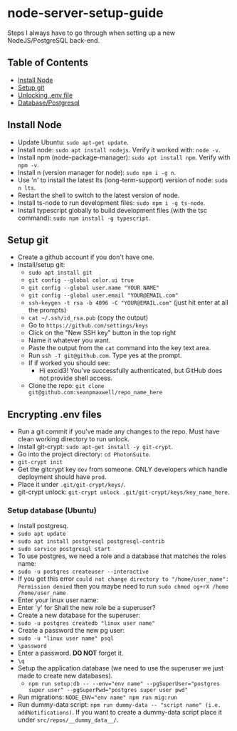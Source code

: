 # node-server-setup-guide
Steps I always have to go through when setting up a new NodeJS/PostgreSQL back-end.


## Table of Contents ##
* [Install Node](#install-node)
* [Setup git](#setup-git)
* [Unlocking .env file](#encrypt)
* [Database/Postgresql](#database-psql)


## <a name="install-node"></a> Install Node ##
- Update Ubuntu: `sudo apt-get update`.
- Install node: `sudo apt install nodejs`. Verify it worked with: `node -v`.
- Install npm (node-package-manager): `sudo apt install npm`. Verify with `npm -v`.
- Install n (version manager for node): `sudo npm i -g n`.
- Use 'n' to install the latest lts (long-term-support) version of node: `sudo n lts`.
- Restart the shell to switch to the latest version of node.
- Install ts-node to run development files: `sudo npm i -g ts-node`.
- Install typescript globally to build development files (with the tsc command): `sudo npm install -g typescript`.


## <a name="setup-git"></a> Setup git ##
- Create a github account if you don't have one. 
- Install/setup git:
    - `sudo apt install git`
    - `git config --global color.ui true`
    - `git config --global user.name "YOUR NAME"`
    - `git config --global user.email "YOUR@EMAIL.com"`
    - `ssh-keygen -t rsa -b 4096 -C "YOUR@EMAIL.com"` (just hit enter at all the prompts)
    - `cat ~/.ssh/id_rsa.pub` (copy the output)
    - Go to `https://github.com/settings/keys`
    - Click on the "New SSH key" button in the top right
    - Name it whatever you want.
    - Paste the output from the `cat` command into the key text area.
    - Run `ssh -T git@github.com`. Type yes at the prompt.
    - If if worked you should see:
        - Hi excid3! You've successfully authenticated, but GitHub does not provide shell access.
    - Clone the repo: `git clone git@github.com:seanpmaxwell/repo_name_here`


## <a name="encrypt"></a> Encrypting .env files ##
- Run a git commit if you've made any changes to the repo. Must have clean working directory to run unlock.
- Install git-crypt: `sudo apt-get install -y git-crypt`.
- Go into the project directory: `cd PhotonSuite`.
- `git-crypt init`
- Get the gitcrypt key `dev` from someone. ONLY developers which handle deployment should have `prod`. 
- Place it under `.git/git-crypt/keys/`.
- git-crypt unlock: `git-crypt unlock .git/git-crypt/keys/key_name_here`.


### <a name="database-psql"></a> Setup database (Ubuntu)
- Install postgresq.
 - `sudo apt update`
 - `sudo apt install postgresql postgresql-contrib`
 - `sudo service postgresql start`
- To use postgres, we need a role and a database that matches the roles name:
 - `sudo -u postgres createuser --interactive`
  - If you get this error `could not change directory to "/home/user_name": Permission denied` then you maybe need to run `sudo chmod og+rX /home /home/user_name`
  - Enter your linux user name:
  - Enter 'y' for Shall the new role be a superuser?
- Create a new database for the superuser: 
 - `sudo -u postgres createdb "linux user name"`
- Create a password the new pg user: 
 - `sudo -u "linux user name" psql`
 - `\password`
 - Enter a password. <b>DO NOT</b> forget it.
 - `\q`
- Setup the application database (we need to use the superuser we just made to create new databases).
  - `npm run setup:db -- --env="env name" --pgSuperUser="postgres super user" --pgSuperPwd="postgres super user pwd"`
- Run migrations: `NODE_ENV="env name" npm run mig:run`
- Run dummy-data script: `npm run dummy-data -- "script name" (i.e. addNotifications)`. If you want to create a dummy-data script place it under `src/repos/__dummy_data__/`.


